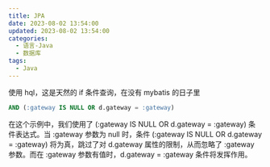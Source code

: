 ```yaml
---
title: JPA
date: 2023-08-02 13:54:00
updated: 2023-08-02 13:54:00
categories:
  - 语言-Java
  - 数据库
tags:
  - Java
---
```


使用 hql，这是天然的 if 条件查询，在没有 mybatis 的日子里

```sql
AND (:gateway IS NULL OR d.gateway = :gateway)
```

在这个示例中，我们使用了 (:gateway IS NULL OR d.gateway = :gateway) 条件表达式。当 :gateway 参数为 null 时，条件 (:gateway IS NULL OR d.gateway = :gateway) 将为真，跳过了对 d.gateway 属性的限制，从而忽略了 :gateway 参数。而在 :gateway 参数有值时，d.gateway = :gateway 条件将发挥作用。

<!-- more -->
